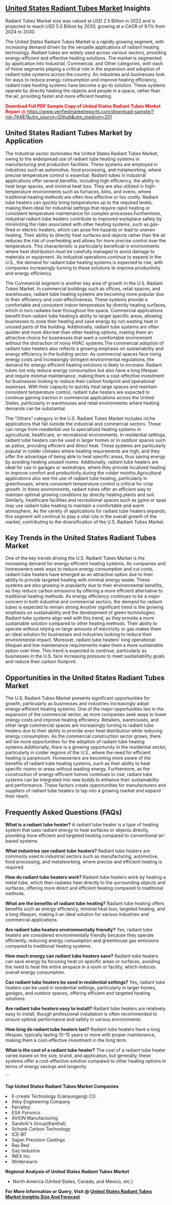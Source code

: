 <h2><a href="https://www.verifiedmarketreports.com/download-sample/?rid=74487&amp;utm_source=Github&amp;utm_medium=201" target="_blank">United States Radiant Tubes Market</a> Insights</h2><p>Radiant Tubes Market size was valued at USD 2.5 Billion in 2022 and is projected to reach USD 5.0 Billion by 2030, growing at a CAGR of 9.1% from 2024 to 2030.</p><p><p>The United States Radiant Tubes Market is a rapidly growing segment, with increasing demand driven by the versatile applications of radiant heating technology. Radiant tubes are widely used across various sectors, providing energy-efficient and effective heating solutions. The market is segmented by application into Industrial, Commercial, and Other categories, with each of these segments playing a critical role in the expansion and adoption of radiant tube systems across the country. As industries and businesses look for ways to reduce energy consumption and improve heating efficiency, radiant tube heating systems have become a go-to solution. These systems operate by directly heating the objects and people in a space, rather than the air, providing faster and more efficient heating. <p><span class=""><span style="color: #ff0000;"><strong>Download Full PDF Sample Copy of United States Radiant Tubes Market Report</strong> @ </span><a href="https://www.verifiedmarketreports.com/download-sample/?rid=74487&amp;utm_source=Github&amp;utm_medium=201" target="_blank">https://www.verifiedmarketreports.com/download-sample/?rid=74487&amp;utm_source=Github&amp;utm_medium=201</a></span></p></p><h2>United States Radiant Tubes Market by Application</h2><p>The Industrial sector dominates the United States Radiant Tubes Market, owing to the widespread use of radiant tube heating systems in manufacturing and production facilities. These systems are employed in industries such as automotive, food processing, and metalworking, where precise temperature control is essential. Radiant tubes in industrial applications offer several benefits, including high efficiency, the ability to heat large spaces, and minimal heat loss. They are also utilized in high-temperature environments such as furnaces, kilns, and ovens, where traditional heating methods are often less effective or too costly. Radiant tube heaters can quickly bring temperatures up to the required levels, making them ideal for industrial settings that require rapid heating or consistent temperature maintenance for complex processes.Furthermore, industrial radiant tube heaters contribute to improved workplace safety by minimizing the risks associated with other heating systems, such as gas-fired or electric heaters, which can pose fire hazards or lead to uneven heating. Their ability to directly heat surfaces and objects rather than the air reduces the risk of overheating and allows for more precise control over the temperature. This characteristic is particularly beneficial in environments where heat distribution must be carefully managed to avoid damage to materials or equipment. As industrial operations continue to expand in the U.S., the demand for radiant tube heating systems is expected to rise, with companies increasingly turning to these solutions to improve productivity and energy efficiency. <p>The Commercial segment is another key area of growth in the U.S. Radiant Tubes Market. In commercial buildings such as offices, retail spaces, and warehouses, radiant tube heating systems are becoming more popular due to their efficiency and cost-effectiveness. These systems provide a comfortable and consistent indoor temperature by directly heating surfaces, which in turn radiates heat throughout the space. Commercial applications benefit from radiant tube heating’s ability to target specific areas, allowing businesses to zone their heating and save energy by not wasting heat in unused parts of the building. Additionally, radiant tube systems are often quieter and more discreet than other heating options, making them an attractive choice for businesses that want a comfortable environment without the distraction of noisy HVAC systems.The commercial adoption of radiant tube heaters also reflects a growing emphasis on sustainability and energy efficiency in the building sector. As commercial spaces face rising energy costs and increasingly stringent environmental regulations, the demand for energy-efficient heating solutions is likely to increase. Radiant tubes not only reduce energy consumption but also have a long lifespan and require minimal maintenance, making them a cost-effective investment for businesses looking to reduce their carbon footprint and operational expenses. With their capacity to quickly heat large spaces and maintain consistent temperature control, radiant tube heaters are expected to continue gaining traction in commercial applications across the United States, particularly in warehouses and retail environments where heating demands can be substantial.<p>The “Others” category in the U.S. Radiant Tubes Market includes niche applications that fall outside the industrial and commercial sectors. These can range from residential use to specialized heating systems in agricultural, healthcare, or recreational environments. In residential settings, radiant tube heaters can be used in larger homes or in outdoor spaces such as patios, providing efficient and direct heat. These systems are particularly popular in colder climates where heating requirements are high, and they offer the advantage of being able to heat specific areas, thus saving energy by avoiding heating unused rooms. Additionally, radiant tube heaters are ideal for use in garages or workshops, where they provide localized heating to improve comfort and productivity during the colder months.Agricultural applications also see the use of radiant tube heating, particularly in greenhouses, where consistent temperature control is critical for crop growth. In these environments, radiant tubes offer an efficient way to maintain optimal growing conditions by directly heating plants and soil. Similarly, healthcare facilities and recreational spaces such as gyms or spas may use radiant tube heating to maintain a comfortable and warm atmosphere. As the variety of applications for radiant tube heaters expands, this segment will continue to play a vital role in the overall growth of the market, contributing to the diversification of the U.S. Radiant Tubes Market.<h2>Key Trends in the United States Radiant Tubes Market</h2><p>One of the key trends driving the U.S. Radiant Tubes Market is the increasing demand for energy-efficient heating systems. As companies and homeowners seek ways to reduce energy consumption and cut costs, radiant tube heaters have emerged as an attractive option due to their ability to provide targeted heating with minimal energy waste. These systems are also growing in popularity due to their environmental benefits, as they reduce carbon emissions by offering a more efficient alternative to traditional heating methods. As energy efficiency continues to be a major concern in both industrial and commercial sectors, the demand for radiant tubes is expected to remain strong.Another significant trend is the growing emphasis on sustainability and the development of green technologies. Radiant tube systems align well with this trend, as they provide a more sustainable solution compared to other heating methods. Their ability to operate without relying on large amounts of electricity or gas makes them an ideal solution for businesses and industries looking to reduce their environmental impact. Moreover, radiant tube heaters’ long operational lifespan and low maintenance requirements make them a more sustainable option over time. This trend is expected to continue, particularly as businesses in the U.S. face increasing pressure to meet sustainability goals and reduce their carbon footprint.<h2>Opportunities in the United States Radiant Tubes Market</h2><p>The U.S. Radiant Tubes Market presents significant opportunities for growth, particularly as businesses and industries increasingly adopt energy-efficient heating systems. One of the major opportunities lies in the expansion of the commercial sector, as more companies seek ways to lower energy costs and improve heating efficiency. Retailers, warehouses, and other large commercial spaces are increasingly turning to radiant tube heaters due to their ability to provide even heat distribution while reducing energy consumption. As the commercial construction sector grows, there will be more opportunities for the adoption of radiant tube heating systems.Additionally, there is a growing opportunity in the residential sector, particularly in colder regions of the U.S., where the need for efficient heating is paramount. Homeowners are becoming more aware of the benefits of radiant tube heating systems, such as their ability to heat specific rooms or areas without wasting energy. Furthermore, as the construction of energy-efficient homes continues to rise, radiant tube systems can be integrated into new builds to enhance their sustainability and performance. These factors create opportunities for manufacturers and suppliers of radiant tube heaters to tap into a growing market and expand their reach.<h2>Frequently Asked Questions (FAQs)</h2><p><strong>What is a radiant tube heater?</strong> A radiant tube heater is a type of heating system that uses radiant energy to heat surfaces or objects directly, providing more efficient and targeted heating compared to conventional air-based systems.</p><p><strong>What industries use radiant tube heaters?</strong> Radiant tube heaters are commonly used in industrial sectors such as manufacturing, automotive, food processing, and metalworking, where precise and efficient heating is required.</p><p><strong>How do radiant tube heaters work?</strong> Radiant tube heaters work by heating a metal tube, which then radiates heat directly to the surrounding objects and surfaces, offering more direct and efficient heating compared to traditional methods.</p><p><strong>What are the benefits of radiant tube heating?</strong> Radiant tube heating offers benefits such as energy efficiency, minimal heat loss, targeted heating, and a long lifespan, making it an ideal solution for various industries and commercial applications.</p><p><strong>Are radiant tube heaters environmentally friendly?</strong> Yes, radiant tube heaters are considered environmentally friendly because they operate efficiently, reducing energy consumption and greenhouse gas emissions compared to traditional heating systems.</p><p><strong>How much energy can radiant tube heaters save?</strong> Radiant tube heaters can save energy by focusing heat on specific areas or surfaces, avoiding the need to heat the entire airspace in a room or facility, which reduces overall energy consumption.</p><p><strong>Can radiant tube heaters be used in residential settings?</strong> Yes, radiant tube heaters can be used in residential settings, particularly in larger homes, garages, and outdoor spaces, offering efficient and targeted heating solutions.</p><p><strong>Are radiant tube heaters easy to install?</strong> Radiant tube heaters are relatively easy to install, though professional installation is often recommended to ensure optimal performance and safety in various environments.</p><p><strong>How long do radiant tube heaters last?</strong> Radiant tube heaters have a long lifespan, typically lasting 10-15 years or more with proper maintenance, making them a cost-effective investment in the long term.</p><p><strong>What is the cost of a radiant tube heater?</strong> The cost of a radiant tube heater varies based on the size, brand, and application, but generally, these systems offer a cost-effective solution compared to other heating options in terms of energy savings and longevity.</p>```</p><p><strong>Top United States Radiant Tubes Market Companies</strong></p><div data-test-id=""><p><li>E-create Technology (Lianyungang) CO.</li><li> Alloy Engineering Company</li><li> Ferralloy</li><li> ESA Pyronics</li><li> AVION Manufacturing</li><li> Sandvik's Group(Kanthal)</li><li> Schunk Carbon Technology</li><li> ICE-BT</li><li> Sajjan Precision Castings</li><li> Ray Red</li><li> Gaz Industrie</li><li> INEX Inc.</li><li> Winterwarm</li></p><div><strong>Regional Analysis of&nbsp;United States Radiant Tubes Market</strong></div><ul><li dir="ltr"><p dir="ltr">North America&nbsp;(United States, Canada, and Mexico, etc.)</p></li></ul><p><strong>For More Information or Query, Visit @&nbsp;</strong><strong><a href="https://www.verifiedmarketreports.com/product/radiant-tubes-market-insights-2019-global-and-chinese-analysis-and-forecast-to-2024/?utm_source=Github&amp;utm_medium=201" target="_blank">United States Radiant Tubes Market Insights Size And Forecast</a></strong></p></div>
